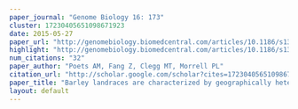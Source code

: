 ```yaml
---
paper_journal: "Genome Biology 16: 173"
cluster: 17230405651098671923
date: 2015-05-27
paper_url: "http://genomebiology.biomedcentral.com/articles/10.1186/s13059-015-0712-3"
highlight: "http://genomebiology.biomedcentral.com/articles/10.1186/s13059-015-0743-9"
num_citations: "32"
paper_author: "Poets AM, Fang Z, Clegg MT, Morrell PL"
citation_url: "http://scholar.google.com/scholar?cites=17230405651098671923&as_sdt=5,24&sciodt=0,24&hl=en"
paper_title: "Barley landraces are characterized by geographically heterogeneous genomic origins"
layout: default
---
```

